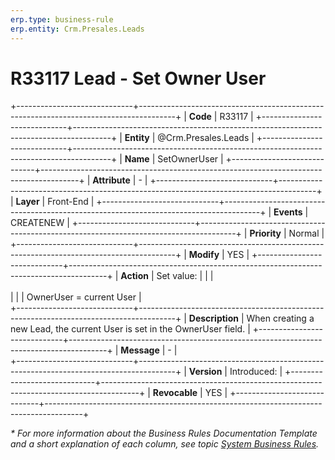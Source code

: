 ```yaml
---
erp.type: business-rule
erp.entity: Crm.Presales.Leads
---
```


# R33117 Lead - Set Owner User
+-----------------------------+---------------------------------------------------------------------------------------+
| **Code**                    | R33117                                                                                |
+-----------------------------+---------------------------------------------------------------------------------------+
| **Entity**                  | @Crm.Presales.Leads                                                                   |
+-----------------------------+---------------------------------------------------------------------------------------+
| **Name**                    | SetOwnerUser                                                                          |
+-----------------------------+---------------------------------------------------------------------------------------+
| **Attribute**               | -                                                                                     |
+-----------------------------+---------------------------------------------------------------------------------------+
| **Layer**                   | Front-End                                                                             |
+-----------------------------+---------------------------------------------------------------------------------------+
| **Events**                  | CREATENEW                                                                             |
+-----------------------------+---------------------------------------------------------------------------------------+
| **Priority**                | Normal                                                                                |
+-----------------------------+---------------------------------------------------------------------------------------+
| **Modify**                  | YES                                                                                   |
+-----------------------------+---------------------------------------------------------------------------------------+
| **Action**                  | Set value:                                                                            |
|                             | <br><br>                                                                              |
|                             | OwnerUser = current User                                                              |             
+-----------------------------+---------------------------------------------------------------------------------------+
| **Description**             | When creating a new Lead, the current User is set in the OwnerUser field.             |
+-----------------------------+---------------------------------------------------------------------------------------+
| **Message**                 | -                                                                                     |                         
+-----------------------------+---------------------------------------------------------------------------------------+
| **Version**                 | Introduced:                                                                           |
+-----------------------------+---------------------------------------------------------------------------------------+
| **Revocable**               | YES                                                                                   |
+-----------------------------+---------------------------------------------------------------------------------------+

*\* For more information about the Business Rules Documentation Template and a short explanation of each column, see
topic [System Business Rules](../templates/template-description-system-business-rules.md).*
